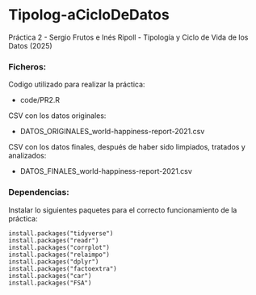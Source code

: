# Tipolog-aCicloDeDatos
Práctica 2 - Sergio Frutos e Inés Ripoll - Tipología y Ciclo de Vida de los Datos (2025)

### Ficheros:

Codigo utilizado para realizar la práctica:
- code/PR2.R
  
CSV con los datos originales:
- DATOS_ORIGINALES_world-happiness-report-2021.csv
  
CSV con los datos finales, después de haber sido limpiados, tratados y analizados:
- DATOS_FINALES_world-happiness-report-2021.csv

### Dependencias:
Instalar lo siguientes paquetes para el correcto funcionamiento de la práctica:

    install.packages("tidyverse")
    install.packages("readr")
    install.packages("corrplot")
    install.packages("relaimpo")
    install.packages("dplyr")
    install.packages("factoextra")
    install.packages("car")
    install.packages("FSA")
